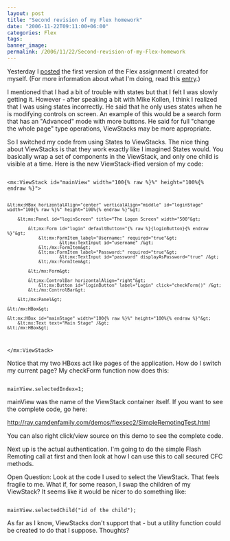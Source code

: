 ```yaml
---
layout: post
title: "Second revision of my Flex homework"
date: "2006-11-22T09:11:00+06:00"
categories: Flex 
tags: 
banner_image: 
permalink: /2006/11/22/Second-revision-of-my-Flex-homework
---
```


Yesterday I <a href="http://ray.camdenfamily.com/index.cfm/2006/11/21/First-stab-at-my-Flex-homework">posted</a> the first version of the Flex assignment I created for myself.  (For more information about what I'm doing, read this <a href="http://ray.camdenfamily.com/index.cfm/2006/11/21/My-Thanksgiving-Flex-Homework">entry</a>.)

I mentioned that I had a bit of trouble with states but that I felt I was slowly getting it. However - after speaking a bit with Mike Kollen, I think I realized that I was using states incorrectly. He said that he only uses states when he is modifying controls on screen. An example of this would be a search form that has an "Advanced" mode with more buttons. He said for full "change the whole page" type operations, ViewStacks may be more appropriate. 

So I switched my code from using States to ViewStacks. The nice thing about ViewStacks is that they work exactly like I imagined States would. You basically wrap a set of components in the ViewStack, and only one child is visible at a time. Here is the new ViewStack-ified version of my code:

<code>
&lt;mx:ViewStack id="mainView" width="100{% raw %}%" height="100%{% endraw %}"&gt;
		
	&lt;mx:HBox horizontalAlign="center" verticalAlign="middle" id="loginStage" width="100{% raw %}%" height="100%{% endraw %}"&gt;
			
		&lt;mx:Panel id="loginScreen" title="The Logon Screen" width="500"&gt;
			
			&lt;mx:Form id="login" defaultButton="{% raw %}{loginButton}{% endraw %}"&gt;
				&lt;mx:FormItem label="Username:" required="true"&gt;
						&lt;mx:TextInput id="username" /&gt;
				&lt;/mx:FormItem&gt;
				&lt;mx:FormItem label="Password:" required="true"&gt;
						&lt;mx:TextInput id="password" displayAsPassword="true" /&gt;
				&lt;/mx:FormItem&gt;
		
			&lt;/mx:Form&gt;
				
			&lt;mx:ControlBar horizontalAlign="right"&gt;
				&lt;mx:Button id="loginButton" label="Login" click="checkForm()" /&gt;
			&lt;/mx:ControlBar&gt;
		            
		&lt;/mx:Panel&gt;
	
	&lt;/mx:HBox&gt;
		
	&lt;mx:HBox id="mainStage" width="100{% raw %}%" height="100%{% endraw %}"&gt;
		&lt;mx:Text text="Main Stage" /&gt;	
	&lt;/mx:HBox&gt;
	
&lt;/mx:ViewStack&gt;
</code>

Notice that my two HBoxs act like pages of the application. How do I switch my current page? My checkForm function now does this:

<code>
mainView.selectedIndex=1;
</code>

mainView was the name of the ViewStack container itself. If you want to see the complete code, go here:

<a href="http://ray.camdenfamily.com/demos/flexsec2/SimpleRemotingTest.html">http://ray.camdenfamily.com/demos/flexsec2/SimpleRemotingTest.html</a>

You can also right click/view source on this demo to see the complete code. 

Next up is the actual authentication. I'm going to do the simple Flash Remoting call at first and then look at how I can use this to call secured CFC methods.

Open Question: Look at the code I used to select the ViewStack. That feels fragile to me. What if, for some reason, I swap the children of my ViewStack? It seems like it would be nicer to do something like:

<code>
mainView.selectedChild("id of the child");
</code>

As far as I know, ViewStacks don't support that - but a utility function could be created to do that I suppose. Thoughts?